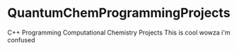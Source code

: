 # QuantumChemProgrammingProjects

C++ Programming Computational Chemistry Projects
This is cool wowza
i'm confused
